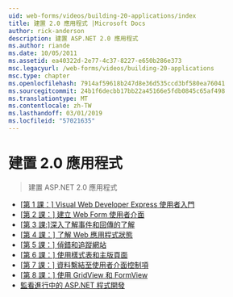 ```yaml
---
uid: web-forms/videos/building-20-applications/index
title: 建置 2.0 應用程式 |Microsoft Docs
author: rick-anderson
description: 建置 ASP.NET 2.0 應用程式
ms.author: riande
ms.date: 10/05/2011
ms.assetid: ea40322d-2e77-4c37-8227-e650b286e373
msc.legacyurl: /web-forms/videos/building-20-applications
msc.type: chapter
ms.openlocfilehash: 7914af59618b247d8e36d535ccd3bf580ea76041
ms.sourcegitcommit: 24b1f6decbb17bb22a45166e5fdb0845c65af498
ms.translationtype: MT
ms.contentlocale: zh-TW
ms.lasthandoff: 03/01/2019
ms.locfileid: "57021635"
---
```

<a name="building-20-applications"></a>建置 2.0 應用程式
====================
> 建置 ASP.NET 2.0 應用程式


- [[第 1 課：] Visual Web Developer Express 使用者入門](lesson-1-getting-started-with-visual-web-developer-express.md)
- [[第 2 課：] 建立 Web Form 使用者介面](lesson-2-creating-a-web-forms-user-interface.md)
- [[第 3 課:]深入了解事件和回傳的了解](lesson-3-understanding-more-about-events-and-postback.md)
- [[第 4 課：] 了解 Web 應用程式狀態](lesson-4-understanding-web-application-state.md)
- [[第 5 課：] 偵錯和追蹤網站](lesson-5-debugging-and-tracing-your-website.md)
- [[第 6 課：] 使用樣式表和主版頁面](lesson-6-working-with-stylesheets-and-master-pages.md)
- [[第 7 課：] 資料繫結至使用者介面控制項](lesson-7-databinding-to-user-interface-controls.md)
- [[第 8 課：] 使用 GridView 和 FormView](lesson-8-working-with-the-gridview-and-formview.md)
- [監看進行中的 ASP.NET 程式開發](watch-aspnet-development-in-action.md)
